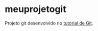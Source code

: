 # meuprojetogit

Projeto git desenvolvido no [tutorial de Git](https://medium.com/@giu.drawer/utilizando-o-git-como-vcs-3614b2754572).
